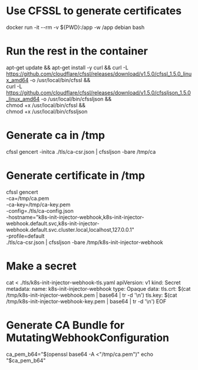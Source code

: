 # Use CFSSL to generate certificates
docker run -it --rm -v ${PWD}:/app -w /app debian bash

# Run the rest in the container
apt-get update && apt-get install -y curl &&
curl -L https://github.com/cloudflare/cfssl/releases/download/v1.5.0/cfssl_1.5.0_linux_amd64 -o /usr/local/bin/cfssl && \
curl -L https://github.com/cloudflare/cfssl/releases/download/v1.5.0/cfssljson_1.5.0_linux_amd64 -o /usr/local/bin/cfssljson && \
chmod +x /usr/local/bin/cfssl && \
chmod +x /usr/local/bin/cfssljson

# Generate ca in /tmp
cfssl gencert -initca ./tls/ca-csr.json | cfssljson -bare /tmp/ca

# Generate certificate in /tmp
cfssl gencert \
  -ca=/tmp/ca.pem \
  -ca-key=/tmp/ca-key.pem \
  -config=./tls/ca-config.json \
  -hostname="k8s-init-injector-webhook,k8s-init-injector-webhook.default.svc,k8s-init-injector-webhook.default.svc.cluster.local,localhost,127.0.0.1" \
  -profile=default \
  ./tls/ca-csr.json | cfssljson -bare /tmp/k8s-init-injector-webhook

# Make a secret
cat <<EOF > ./tls/k8s-init-injector-webhook-tls.yaml
apiVersion: v1
kind: Secret
metadata:
  name: k8s-init-injector-webhook
type: Opaque
data:
  tls.crt: $(cat /tmp/k8s-init-injector-webhook.pem | base64 | tr -d '\n')
  tls.key: $(cat /tmp/k8s-init-injector-webhook-key.pem | base64 | tr -d '\n') 
EOF

# Generate CA Bundle for MutatingWebhookConfiguration
ca_pem_b64="$(openssl base64 -A <"/tmp/ca.pem")" 
echo "$ca_pem_b64"
